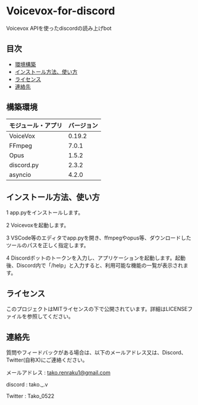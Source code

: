 # Voicevox-for-discord

Voicevox APIを使ったdiscordの読み上げbot

## 目次
- [環境構築](##環境構築)
- [インストール方法、使い方](##インストール方法、使い方)
- [ライセンス](##ライセンス)
- [連絡先](##連絡先)

## 構築環境

| モジュール・アプリ   | バージョン |
| --------------------- | ---------- |
| VoiceVox              | 0.19.2     |
| FFmpeg                | 7.0.1      |
| Opus                  | 1.5.2      |
| discord.py            | 2.3.2      |
| asyncio               | 4.2.0      |



## インストール方法、使い方
1 app.pyをインストールします。

2 Voicevoxを起動します。

3 VSCode等のエディタでapp.pyを開き、ffmpegやopus等、ダウンロードしたツールのパスを正しく指定します。

4 Discordボットのトークンを入力し、アプリケーションを起動します。起動後、Discord内で「/help」と入力すると、利用可能な機能の一覧が表示されます。



## ライセンス
このプロジェクトはMITライセンスの下で公開されています。詳細はLICENSEファイルを参照してください。



## 連絡先
質問やフィードバックがある場合は、以下のメールアドレス又は、Discord、Twitter(自称X)にご連絡ください。

メールアドレス : tako.renraku1@gmail.com

discord : tako._.v

Twitter : Tako_0522
